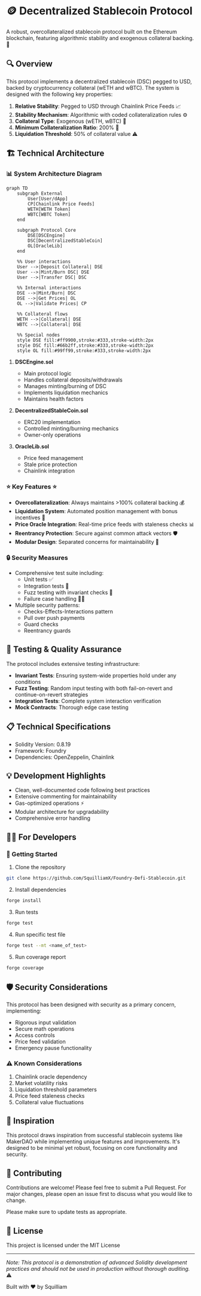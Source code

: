 # 🪙 Decentralized Stablecoin Protocol

A robust, overcollateralized stablecoin protocol built on the Ethereum blockchain, featuring algorithmic stability and exogenous collateral backing. 💎

## 🔍 Overview

This protocol implements a decentralized stablecoin (DSC) pegged to USD, backed by cryptocurrency collateral (wETH and wBTC). The system is designed with the following key properties:

1. **Relative Stability**: Pegged to USD through Chainlink Price Feeds 📈
2. **Stability Mechanism**: Algorithmic with coded collateralization rules ⚙️
3. **Collateral Type**: Exogenous (wETH, wBTC) 🔐
4. **Minimum Collateralization Ratio**: 200% 💪
5. **Liquidation Threshold**: 50% of collateral value ⚠️

## 🏗️ Technical Architecture

### 📊 System Architecture Diagram

```mermaid
graph TD
    subgraph External
        User[User/dApp]
        CP[Chainlink Price Feeds]
        WETH[WETH Token]
        WBTC[WBTC Token]
    end

    subgraph Protocol Core
        DSE[DSCEngine]
        DSC[DecentralizedStableCoin]
        OL[OracleLib]
    end

    %% User interactions
    User -->|Deposit Collateral| DSE
    User -->|Mint/Burn DSC| DSE
    User -->|Transfer DSC| DSC

    %% Internal interactions
    DSE -->|Mint/Burn| DSC
    DSE -->|Get Prices| OL
    OL -->|Validate Prices| CP

    %% Collateral flows
    WETH -->|Collateral| DSE
    WBTC -->|Collateral| DSE

    %% Special nodes
    style DSE fill:#ff9900,stroke:#333,stroke-width:2px
    style DSC fill:#66b2ff,stroke:#333,stroke-width:2px
    style OL fill:#99ff99,stroke:#333,stroke-width:2px
```

1. **DSCEngine.sol**

   - Main protocol logic
   - Handles collateral deposits/withdrawals
   - Manages minting/burning of DSC
   - Implements liquidation mechanics
   - Maintains health factors

2. **DecentralizedStableCoin.sol**

   - ERC20 implementation
   - Controlled minting/burning mechanics
   - Owner-only operations

3. **OracleLib.sol**
   - Price feed management
   - Stale price protection
   - Chainlink integration

### ⭐ Key Features ⭐

- **Overcollateralization**: Always maintains >100% collateral backing 💰
- **Liquidation System**: Automated position management with bonus incentives 🤖
- **Price Oracle Integration**: Real-time price feeds with staleness checks 📊
- **Reentrancy Protection**: Secure against common attack vectors 🛡️
- **Modular Design**: Separated concerns for maintainability 🧩

### 🔒 Security Measures

- Comprehensive test suite including:
  - Unit tests ✅
  - Integration tests 🔄
  - Fuzz testing with invariant checks 🎲
  - Failure case handling ⛓️‍💥
- Multiple security patterns:
  - Checks-Effects-Interactions pattern
  - Pull over push payments
  - Guard checks
  - Reentrancy guards

## 🧪 Testing & Quality Assurance

The protocol includes extensive testing infrastructure:

- **Invariant Tests**: Ensuring system-wide properties hold under any conditions
- **Fuzz Testing**: Random input testing with both fail-on-revert and continue-on-revert strategies
- **Integration Tests**: Complete system interaction verification
- **Mock Contracts**: Thorough edge case testing

## 📋 Technical Specifications

- Solidity Version: 0.8.19
- Framework: Foundry
- Dependencies: OpenZeppelin, Chainlink

## 💡 Development Highlights

- Clean, well-documented code following best practices
- Extensive commenting for maintainability
- Gas-optimized operations ⚡
- Modular architecture for upgradability
- Comprehensive error handling

## 👨‍💻 For Developers

### 🎯 Getting Started

1. Clone the repository

```bash
git clone https://github.com/SquilliamX/Foundry-Defi-Stablecoin.git
```

2. Install dependencies

```bash
forge install
```

3. Run tests

```bash
forge test
```

4. Run specific test file

```bash
forge test --mt <name_of_test>
```

5. Run coverage report

```bash
forge coverage
```

## 🛡️ Security Considerations

This protocol has been designed with security as a primary concern, implementing:

- Rigorous input validation
- Secure math operations
- Access controls
- Price feed validation
- Emergency pause functionality

### ⚠️ Known Considerations

1. Chainlink oracle dependency
2. Market volatility risks
3. Liquidation threshold parameters
4. Price feed staleness checks
5. Collateral value fluctuations

## 💫 Inspiration

This protocol draws inspiration from successful stablecoin systems like MakerDAO while implementing unique features and improvements. It's designed to be minimal yet robust, focusing on core functionality and security.

## 🤝 Contributing

Contributions are welcome! Please feel free to submit a Pull Request. For major changes, please open an issue first to discuss what you would like to change.

Please make sure to update tests as appropriate.

## 📜 License

This project is licensed under the MIT License

---

_Note: This protocol is a demonstration of advanced Solidity development practices and should not be used in production without thorough auditing._ ⚠️

Built with ❤️ by Squilliam
